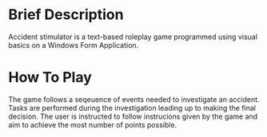 # Brief Description
Accident stimulator is a text-based roleplay game programmed using visual basics on a Windows Form Application. 

# How To Play
The game follows a seqeuence of events needed to investigate an accident. Tasks are performed during the investigation leading up to making the final decision. The user is instructed to follow instrucions given by the game and aim to achieve the most number of points possible. 

